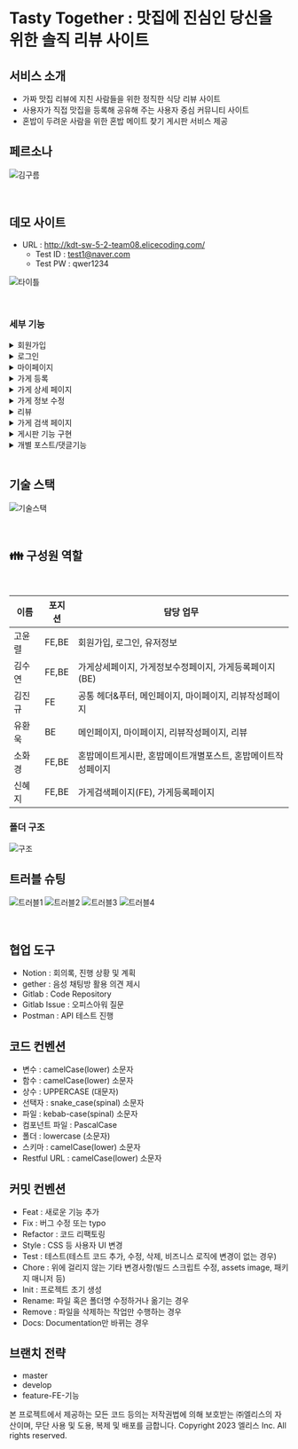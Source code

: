 # Tasty Together : 맛집에 진심인 당신을 위한 솔직 리뷰 사이트

## 서비스 소개

- 가짜 맛집 리뷰에 지친 사람들을 위한 정직한 식당 리뷰 사이트
- 사용자가 직접 맛집을 등록해 공유해 주는 사용자 중심 커뮤니티 사이트 
- 혼밥이 두려운 사람을 위한 혼밥 메이트 찾기 게시판 서비스 제공

## 페르소나
![김구름](/uploads/9035494fcbc4058f2abc3d52c01e11ae/김구름.png)


<br />

## 데모 사이트
 - URL : http://kdt-sw-5-2-team08.elicecoding.com/
    - Test ID : test1@naver.com
    - Test PW : qwer1234 
 <div>

![타이틀](/uploads/ecd5595c37cedfbf340c7994b4848a17/타이틀.png)


<br />

 ### 세부 기능

 <details><summary>회원가입</summary>

- 이메일 및 닉네임 중복 검사 기능
- 입력 양식 유효성 검사 및 실시간 결과 안내
    - 프론트: 정규표현식(RegExp) 활용
    - 백: express-validator와RegExp 활용
    - 입력 양식을 모두 충족해야 제출 가능
- 비밀번호 해쉬 기능 (bcrypt 활용)
    - salt 작업
    - 비밀번호 해쉬 with salt
</details>

 <details><summary>로그인</summary>

- 이메일 및 닉네임 중복 검사 기능
- 입력 양식 및 입력 값 유효성 검사
- 로그인 상태 관리를 위한 Token 지급
    - Refresh token -> HTTP cookie에 담기
    - Access token -JSON body에 담기
- 보안을 고려한 Token 생성
    - Refresh token -> Node.js 모듈 crypto 활용
    - Access token -> JWT 활용
- 로그인 후 자동 페이지 이동 기능
    - 원래 이동하고자 했던 페이지로 이동 기능
    - 없는 경우 메인 페이지로 이동

</details>

 <details><summary>마이페이지</summary>

  - 게시글, 리뷰, 북마크 버튼을 통해 내가 작성하거나 북마크한 정보 확인 가능
  - 각 게시물에 마우스 hover 시 상세 정보 Text로 확인 가능
  - 프로필 수정 버튼 클릭 시 프로필 수정이 가능한 모달 창 출력
  - 중복 확인 버튼 클릭 시 닉네임 중복 확인 가능

</details>

 <details><summary>가게 등록</summary>

- 카카오 API를 활용한 가게 검색
    - 주소 검색
    - 지도에 마커 표시
- 가게 등록 중복 검사 기능
- 1개 이상 이미지 업로드 기능
    - AWS S3 서버에 자동 업로드
- 업종 선택 모달 창 구현

</details>

 <details><summary>가게 상세 페이지</summary>

- 가게 정보 조회 및 조회수 카운트 기능
    - DB에 저장된 가게 정보 조회 
    - 조회에 따른 조회수 증가 기능
- 북마크 기능
    - 로그인된 유저의 경우 북마크 여부에 따라 북마크 버튼 활성화 및 비활성화 기능
    - 북마크 버튼을 누를 경우 바로 북마크 수 증감 카운트 반영 기능
- 리뷰 작성, 게시물 작성 기능
    - 로그인된 유저의 경우 리뷰 작성과 게시물 작성 링크로 이동 가능
- 가게 정보 수정 기능
- 해당 가게 길찾기 기능
    - 카카오 API를 이용해 해당 가게가 도착지로 설정된 카카오 길찾기로 이동
- 게시물 확인 기능
    - 해당 가게와 같은 지역의 메이트 게시물이 있을 경우에 게시물의 내용을 간략하게 보여주고 
      로그인 유저의 경우 클릭 시 게시물로 이동 가능.

</details>

 <details><summary>가게 정보 수정</summary>

 - 가게 정보 수정 페이지 입력 폼을 모두 작성하면 가게 정보가 수정되고 해당 가게 상세페이지로 이동.

</details>

 <details><summary>리뷰</summary>

 - 조회 기능
    - 가게 상세페이지 하단에서 해당 가게의 리뷰들을 조회.
- 삭제 기능
    - 현재 로그인한 유저와 리뷰 작성자의 id 값을 비교하여 값이 같은 경우에만 리뷰 삭제 버튼이 보이며 삭제 가능.


</details>

 <details><summary>가게 검색 페이지</summary>

- 검색 기능(mongoDB full-text search)
    - 공백도 인식하여 키워드를 반환하기 때문에 검색창의 키워드가 없으면 아무것도 뜨지 않고, 여러 키워드를 동시에 입력하면 공백을 이용하여 분리할 수 있다.
    - 글자의 일치도가 높은 순서대로 반환된다.
- 지도기능
    - 카카오맵 API 와 연동되어 있으며, 검색된 가게 정보에 저장되어 있는 주소를 이용하여 위도, 경도로 변환해 지도에 가게 위치 마커 표시 가능,
    - 한 페이지당 5개의 아이템을 출력하여 현재 페이지의 아이템들에 대한 위치 정보를 다중마커로 표시.
    - 한 페이지에 있는 가게 위치 정보를 지도의 한 페이지에 담기 위해 확대/축소 기능이 자동으로 조정되며, 사용자 임의로 확대와 축소가 가능함.
- 정렬기능
    - 카테고리: 평점순, 리뷰순, 찜한순 검색기 결과를 오름차순으로 정렬 가능.
    - 기본적으로 검색 키워드 및 설정한 필터값에 유사한 아이템이 우선순위로 검색되도록 구현.
- 검색 결과 출력 기능 카테고리
    - 배너이미지, 가게명, 간단한 참고사항(가격대, 주차여부, 휴무일) 평균별점, 찜순 각 카테고리의 요소는 가게정보에 저장된 정보를 받아와서 사용.
    - 검색 결과 페이지에는 중요한 정보만 간략하게 전달하고 각 가게를 클릭하면 해당 가게의 상세 페이지로 이동 가능하도록 기능 추가.

</details>

 <details><summary>게시판 기능 구현</summary>

- Mongo DB search index 기능을 활용하여 지역명을 req.query.value로 사용하여 유저가 지역 별로 게시글을 찾을 수 있도록 검색기능 구현.
- 페이지네이션 기능 구현을 통해 페이지별 게시물의 갯수를 10개로 고정하여 유저가 게시글을 단시간에 파악 할 수 있도록 설정.
- DB sort 기능을 역순으로 적용하여 최신순으로 정렬.

</details>

 <details><summary>개별 포스트/댓글기능</summary>

- form data를 req.body에 post api로 전달하여 음식 이미지를 담은 혼밥메이트 찾기 게시글 작성이 가능하도록 구현.
- 회원가입을 해야만 개별 페이지 조회가 가능하고, 포스트에서 댓글 기능을 통해 메이트 매치가 가능하도록 구현.
- 포스트/댓글 삭제는 현재 로그인한 userld data를 확인하여, 해당글의 작성자인 경우에만 삭제가 가능하도록 삭제 기능 추가.

</details>

 <br/>

 ## 기술 스택
 ![기술스택](/uploads/60c39e2ecf8be17ad43e6f4ab9bece4f/기술스택.png)

 <br/>

## 👪 구성원 역할
<br />

| 이름 | 포지션 | 담당 업무 |  
| ------ | ------ | ------ |  
|  고윤렬   |  FE,BE   |  회원가입, 로그인, 유저정보   |
|  김수연   |  FE,BE  |  가게상세페이지, 가게정보수정페이지, 가게등록페이지(BE)  |
|  김진규   |  FE   |  공통 헤더&푸터, 메인페이지, 마이페이지, 리뷰작성페이지  |
|  유환욱   |  BE   |  메인페이지, 마이페이지, 리뷰작성페이지, 리뷰   |
|  소화경   |  FE,BE   |  혼밥메이트게시판, 혼밥메이트개별포스트, 혼밥메이트작성페이지 |
|  신혜지   |  FE,BE   |  가게검색페이지(FE), 가게등록페이지   |


### 폴더 구조
![구조](/uploads/1733fc2c63bdba818cee39f87124b465/구조.png)


## 트러블 슈팅
![트러블1](/uploads/45021e76b57a64c0aa65d4f41f3609f9/트러블1.png)
![트러블2](/uploads/b221c294169999721eba016f59ce93fb/트러블2.png)
![트러블3](/uploads/d5c3d185d2c9e8af46adc7b75da48342/트러블3.png)
![트러블4](/uploads/98ee1b6a8c911bb542ad7a89330817f3/트러블4.png)



<br />



## 협업 도구

- Notion : 회의록, 진행 상황 및 계획
- gether : 음성 채팅방 활용 의견 제시
- Gitlab : Code Repository
- Gitlab Issue : 오피스아워 질문
- Postman : API 테스트 진행


## 코드 컨벤션
- 변수 : camelCase(lower) 소문자
- 함수 : camelCase(lower) 소문자
- 상수 : UPPERCASE (대문자)
- 선택자 : snake_case(spinal) 소문자
- 파일 : kebab-case(spinal) 소문자
- 컴포넌트 파일 : PascalCase
- 폴더 : lowercase (소문자)
- 스키마 : camelCase(lower) 소문자
- Restful URL : camelCase(lower) 소문자


## 커밋 컨벤션
- Feat : 새로운 기능 추가
- Fix : 버그 수정 또는 typo
- Refactor : 코드 리팩토링
- Style : CSS 등 사용자 UI 변경
- Test : 테스트(테스트 코드 추가, 수정, 삭제, 비즈니스 로직에 변경이 없는 경우)
- Chore : 위에 걸리지 않는 기타 변경사항(빌드 스크립트 수정, assets image, 패키지 매니저 등)
- Init : 프로젝트 초기 생성
- Rename: 파일 혹은 폴더명 수정하거나 옮기는 경우
- Remove : 파일을 삭제하는 작업만 수행하는 경우
- Docs: Documentation만 바뀌는 경우


## 브랜치 전략
- master
- develop
- feature-FE-기능



본 프로젝트에서 제공하는 모든 코드 등의는 저작권법에 의해 보호받는 ㈜엘리스의 자산이며, 무단 사용 및 도용, 복제 및 배포를 금합니다.
Copyright 2023 엘리스 Inc. All rights reserved.
